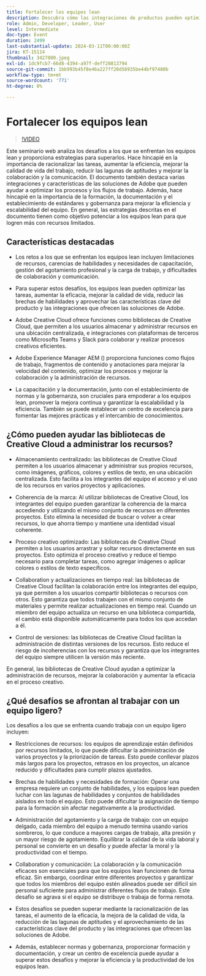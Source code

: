 ```yaml
---
title: Fortalecer los equipos lean
description: Descubra cómo las integraciones de productos pueden optimizar la administración del flujo de trabajo digital, mejorar la colaboración en equipo, garantizar que tenga un equipo eficaz y escalar los procesos empresariales.
role: Admin, Developer, Leader, User
level: Intermediate
doc-type: Event
duration: 2499
last-substantial-update: 2024-03-11T00:00:00Z
jira: KT-15114
thumbnail: 3427800.jpeg
exl-id: 1dc9fcb7-66d8-4394-a97f-deff20813794
source-git-commit: 1bb993b45f8e46a227ff20d58935be44bf97480b
workflow-type: tm+mt
source-wordcount: '771'
ht-degree: 0%

---
```


# Fortalecer los equipos lean

>[!VIDEO](https://video.tv.adobe.com/v/3427800/?learn=on)

Este seminario web analiza los desafíos a los que se enfrentan los equipos lean y proporciona estrategias para superarlos. Hace hincapié en la importancia de racionalizar las tareas, aumentar la eficiencia, mejorar la calidad de vida del trabajo, reducir las lagunas de aptitudes y mejorar la colaboración y la comunicación. El documento también destaca varias integraciones y características de las soluciones de Adobe que pueden ayudar a optimizar los procesos y los flujos de trabajo. Además, hace hincapié en la importancia de la formación, la documentación y el establecimiento de estándares y gobernanza para mejorar la eficiencia y escalabilidad del equipo. En general, las estrategias descritas en el documento tienen como objetivo potenciar a los equipos lean para que logren más con recursos limitados.

## Características destacadas

* Los retos a los que se enfrentan los equipos lean incluyen limitaciones de recursos, carencias de habilidades y necesidades de capacitación, gestión del agotamiento profesional y la carga de trabajo, y dificultades de colaboración y comunicación.

* Para superar estos desafíos, los equipos lean pueden optimizar las tareas, aumentar la eficacia, mejorar la calidad de vida, reducir las brechas de habilidades y aprovechar las características clave del producto y las integraciones que ofrecen las soluciones de Adobe.

* Adobe Creative Cloud ofrece funciones como bibliotecas de Creative Cloud, que permiten a los usuarios almacenar y administrar recursos en una ubicación centralizada, e integraciones con plataformas de terceros como Microsofts Teams y Slack para colaborar y realizar procesos creativos eficientes.

* Adobe Experience Manager AEM () proporciona funciones como flujos de trabajo, fragmentos de contenido y anotaciones para mejorar la velocidad del contenido, optimizar los procesos y mejorar la colaboración y la administración de recursos.

* La capacitación y la documentación, junto con el establecimiento de normas y la gobernanza, son cruciales para empoderar a los equipos lean, promover la mejora continua y garantizar la escalabilidad y la eficiencia. También se puede establecer un centro de excelencia para fomentar las mejores prácticas y el intercambio de conocimientos.

## ¿Cómo pueden ayudar las bibliotecas de Creative Cloud a administrar los recursos?

* Almacenamiento centralizado: las bibliotecas de Creative Cloud permiten a los usuarios almacenar y administrar sus propios recursos, como imágenes, gráficos, colores y estilos de texto, en una ubicación centralizada. Esto facilita a los integrantes del equipo el acceso y el uso de los recursos en varios proyectos y aplicaciones.

* Coherencia de la marca: Al utilizar bibliotecas de Creative Cloud, los integrantes del equipo pueden garantizar la coherencia de la marca accediendo y utilizando el mismo conjunto de recursos en diferentes proyectos. Esto elimina la necesidad de buscar o volver a crear recursos, lo que ahorra tiempo y mantiene una identidad visual coherente.

* Proceso creativo optimizado: Las bibliotecas de Creative Cloud permiten a los usuarios arrastrar y soltar recursos directamente en sus proyectos. Esto optimiza el proceso creativo y reduce el tiempo necesario para completar tareas, como agregar imágenes o aplicar colores o estilos de texto específicos.

* Collaboration y actualizaciones en tiempo real: las bibliotecas de Creative Cloud facilitan la colaboración entre los integrantes del equipo, ya que permiten a los usuarios compartir bibliotecas o recursos con otros. Esto garantiza que todos trabajen con el mismo conjunto de materiales y permite realizar actualizaciones en tiempo real. Cuando un miembro del equipo actualiza un recurso en una biblioteca compartida, el cambio está disponible automáticamente para todos los que accedan a él.

* Control de versiones: las bibliotecas de Creative Cloud facilitan la administración de distintas versiones de los recursos. Esto reduce el riesgo de incoherencias con los recursos y garantiza que los integrantes del equipo siempre utilicen la versión más reciente.

En general, las bibliotecas de Creative Cloud ayudan a optimizar la administración de recursos, mejorar la colaboración y aumentar la eficacia en el proceso creativo.

## ¿Qué desafíos se afrontan al trabajar con un equipo ligero?

Los desafíos a los que se enfrenta cuando trabaja con un equipo ligero incluyen:

* Restricciones de recursos: los equipos de aprendizaje están definidos por recursos limitados, lo que puede dificultar la administración de varios proyectos y la priorización de tareas. Esto puede conllevar plazos más largos para los proyectos, retrasos en los proyectos, un alcance reducido y dificultades para cumplir plazos ajustados.

* Brechas de habilidades y necesidades de formación: Operar una empresa requiere un conjunto de habilidades, y los equipos lean pueden luchar con las lagunas de habilidades y conjuntos de habilidades aislados en todo el equipo. Esto puede dificultar la asignación de tiempo para la formación sin afectar negativamente a la productividad.

* Administración del agotamiento y la carga de trabajo: con un equipo delgado, cada miembro del equipo a menudo termina usando varios sombreros, lo que conduce a mayores cargas de trabajo, alta presión y un mayor riesgo de agotamiento. Equilibrar la calidad de la vida laboral y personal se convierte en un desafío y puede afectar la moral y la productividad con el tiempo.

* Collaboration y comunicación: La colaboración y la comunicación eficaces son esenciales para que los equipos lean funcionen de forma eficaz. Sin embargo, coordinar entre diferentes proyectos y garantizar que todos los miembros del equipo estén alineados puede ser difícil sin personal suficiente para administrar diferentes flujos de trabajo. Este desafío se agrava si el equipo se distribuye o trabaja de forma remota.

* Estos desafíos se pueden superar mediante la racionalización de las tareas, el aumento de la eficacia, la mejora de la calidad de vida, la reducción de las lagunas de aptitudes y el aprovechamiento de las características clave del producto y las integraciones que ofrecen las soluciones de Adobe.

* Además, establecer normas y gobernanza, proporcionar formación y documentación, y crear un centro de excelencia puede ayudar a superar estos desafíos y mejorar la eficiencia y la productividad de los equipos lean.
